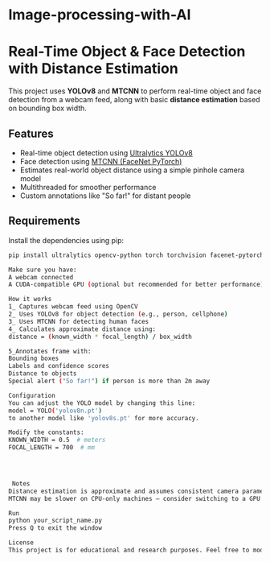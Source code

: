 # Image-processing-with-AI

# Real-Time Object & Face Detection with Distance Estimation

This project uses **YOLOv8** and **MTCNN** to perform real-time object and face detection from a webcam feed, along with basic **distance estimation** based on bounding box width.

##  Features

-  Real-time object detection using [Ultralytics YOLOv8](https://github.com/ultralytics/ultralytics)
-  Face detection using [MTCNN (FaceNet PyTorch)](https://github.com/timesler/facenet-pytorch)
-  Estimates real-world object distance using a simple pinhole camera model
-  Multithreaded for smoother performance
-  Custom annotations like "So far!" for distant people

##  Requirements

Install the dependencies using pip:

```bash
pip install ultralytics opencv-python torch torchvision facenet-pytorch numpy

Make sure you have:
A webcam connected
A CUDA-compatible GPU (optional but recommended for better performance)

How it works
1_ Captures webcam feed using OpenCV
2_ Uses YOLOv8 for object detection (e.g., person, cellphone)
3_ Uses MTCNN for detecting human faces
4_ Calculates approximate distance using:
distance = (known_width * focal_length) / box_width

5_Annotates frame with:
Bounding boxes
Labels and confidence scores
Distance to objects
Special alert ("So far!") if person is more than 2m away

Configuration
You can adjust the YOLO model by changing this line:
model = YOLO('yolov8n.pt')
to another model like 'yolov8s.pt' for more accuracy.

Modify the constants:
KNOWN_WIDTH = 0.5  # meters
FOCAL_LENGTH = 700  # mm

 


 Notes
Distance estimation is approximate and assumes consistent camera parameters
MTCNN may be slower on CPU-only machines — consider switching to a GPU

Run
python your_script_name.py
Press Q to exit the window

License
This project is for educational and research purposes. Feel free to modify and use it!

